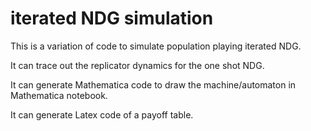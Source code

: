 # iterated NDG simulation

This is a variation of code to simulate population playing iterated NDG.

It can trace out the replicator dynamics for the one shot NDG.

It can generate Mathematica code to draw the machine/automaton in Mathematica notebook.

It can generate Latex code of a payoff table.
